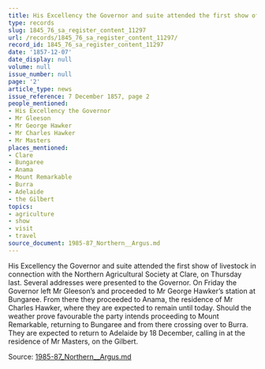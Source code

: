 ```yaml
---
title: His Excellency the Governor and suite attended the first show of livestock
type: records
slug: 1845_76_sa_register_content_11297
url: /records/1845_76_sa_register_content_11297/
record_id: 1845_76_sa_register_content_11297
date: '1857-12-07'
date_display: null
volume: null
issue_number: null
page: '2'
article_type: news
issue_reference: 7 December 1857, page 2
people_mentioned:
- His Excellency the Governor
- Mr Gleeson
- Mr George Hawker
- Mr Charles Hawker
- Mr Masters
places_mentioned:
- Clare
- Bungaree
- Anama
- Mount Remarkable
- Burra
- Adelaide
- the Gilbert
topics:
- agriculture
- show
- visit
- travel
source_document: 1985-87_Northern__Argus.md
---
```


His Excellency the Governor and suite attended the first show of livestock in connection with the Northern Agricultural Society at Clare, on Thursday last.  Several addresses were presented to the Governor.  On Friday the Governor left Mr Gleeson’s and proceeded to Mr George Hawker’s station at Bungaree.  From there they proceeded to Anama, the residence of Mr Charles Hawker, where they are expected to remain until today.  Should the weather prove favourable the party intends proceeding to Mount Remarkable, returning to Bungaree and from there crossing over to Burra.  They are expected to return to Adelaide by 18 December, calling in at the residence of Mr Masters, on the Gilbert.

Source: [1985-87_Northern__Argus.md](/downloads/markdown/1985-87_Northern__Argus.md)
